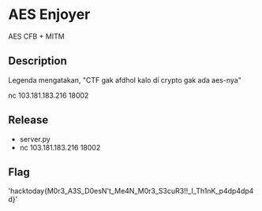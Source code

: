 # AES Enjoyer

AES CFB + MITM

## Description

Legenda mengatakan, "CTF gak afdhol kalo di crypto gak ada aes-nya"

nc 103.181.183.216 18002

## Release

- server.py
- nc 103.181.183.216 18002

## Flag
'hacktoday{M0r3_A3S_D0esN't_Me4N_M0r3_S3cuR3!!_I_Th1nK_p4dp4dp4d}'